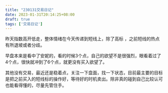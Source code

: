 ```yaml
---
title: "230131交易日记"
date: 2023-01-31T20:14:25+08:00
draft: true
tags: ['交易日记']
---
```


昨天指数高开低走，整体情绪在今天传递到短线上，除了高标 ，之前短线的热点有所退坡或者分歧。

早盘本来是看中了安妮的，看的时候3个点，自己的欲望不是很强烈，眼看着过了4个点，很快就冲到了6个点，就更没有买入欲望了。

其他没有交易，最近还是稳着点，关注一下盘面，找一下状态，目前最主要的目标是把之前买入的短线标的操作好，等待好的时机卖出。除非真的碰到自己比较认可也能看得懂的，尽量先管住手。